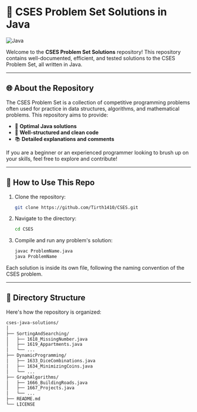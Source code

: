 # 🌟 CSES Problem Set Solutions in Java

![Java](https://img.shields.io/badge/Java-%23ED8B00.svg?style=flat-square&logo=java&logoColor=white)

Welcome to the **CSES Problem Set Solutions** repository! This repository contains well-documented, efficient, and tested solutions to the CSES Problem Set, all written in Java.

---

## 🌐 About the Repository

The CSES Problem Set is a collection of competitive programming problems often used for practice in data structures, algorithms, and mathematical problems. This repository aims to provide:

- 🎯 **Optimal Java solutions**
- 📄 **Well-structured and clean code**
- 📚 **Detailed explanations and comments**

If you are a beginner or an experienced programmer looking to brush up on your skills, feel free to explore and contribute!

---

## 🚀 How to Use This Repo

1. Clone the repository:
    ```bash
    git clone https://github.com/Tirth1410/CSES.git
    ```
2. Navigate to the directory:
    ```bash
    cd CSES
    ```
3. Compile and run any problem's solution:
    ```bash
    javac ProblemName.java
    java ProblemName
    ```

Each solution is inside its own file, following the naming convention of the CSES problem.

---

## 📂 Directory Structure

Here's how the repository is organized:

```bash
cses-java-solutions/
│
├── SortingAndSearching/
│   ├── 1618_MissingNumber.java
│   ├── 1619_Appartments.java
│   └── ...
├── DynamicProgramming/
│   ├── 1633_DiceCombinations.java
│   ├── 1634_MinimizingCoins.java
│   └── ...
├── GraphAlgorithms/
│   ├── 1666_BuildingRoads.java
│   ├── 1667_Projects.java
│   └── ...
├── README.md
└── LICENSE
